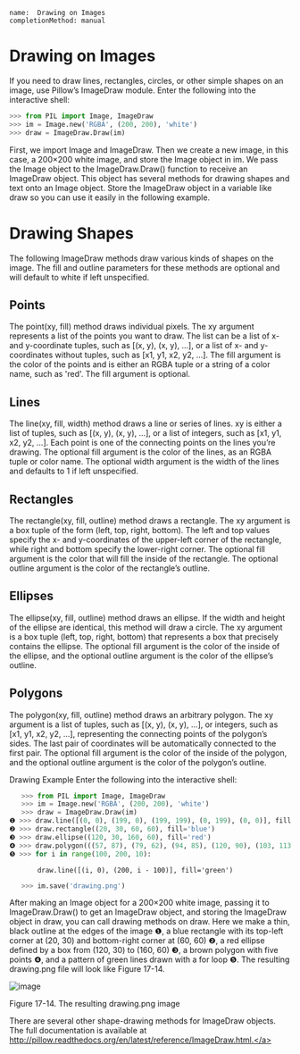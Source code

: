 ```ngMeta
name:  Drawing on Images
completionMethod: manual
```
# Drawing on Images
If you need to draw lines, rectangles, circles, or other simple shapes on an image, use Pillow’s ImageDraw module. Enter the following into the interactive shell:

```python
>>> from PIL import Image, ImageDraw
>>> im = Image.new('RGBA', (200, 200), 'white')
>>> draw = ImageDraw.Draw(im)
```
First, we import Image and ImageDraw. Then we create a new image, in this case, a 200×200 white image, and store the Image object in im. We pass the Image object to the ImageDraw.Draw() function to receive an ImageDraw object. This object has several methods for drawing shapes and text onto an Image object. Store the ImageDraw object in a variable like draw so you can use it easily in the following example.

# Drawing Shapes
The following ImageDraw methods draw various kinds of shapes on the image. The fill and outline parameters for these methods are optional and will default to white if left unspecified.

## Points
The point(xy, fill) method draws individual pixels. The xy argument represents a list of the points you want to draw. The list can be a list of x- and y-coordinate tuples, such as [(x, y), (x, y), ...], or a list of x- and y-coordinates without tuples, such as [x1, y1, x2, y2, ...]. The fill argument is the color of the points and is either an RGBA tuple or a string of a color name, such as 'red'. The fill argument is optional.

## Lines
The line(xy, fill, width) method draws a line or series of lines. xy is either a list of tuples, such as [(x, y), (x, y), ...], or a list of integers, such as [x1, y1, x2, y2, ...]. Each point is one of the connecting points on the lines you’re drawing. The optional fill argument is the color of the lines, as an RGBA tuple or color name. The optional width argument is the width of the lines and defaults to 1 if left unspecified.

## Rectangles
The rectangle(xy, fill, outline) method draws a rectangle. The xy argument is a box tuple of the form (left, top, right, bottom). The left and top values specify the x- and y-coordinates of the upper-left corner of the rectangle, while right and bottom specify the lower-right corner. The optional fill argument is the color that will fill the inside of the rectangle. The optional outline argument is the color of the rectangle’s outline.

## Ellipses
The ellipse(xy, fill, outline) method draws an ellipse. If the width and height of the ellipse are identical, this method will draw a circle. The xy argument is a box tuple (left, top, right, bottom) that represents a box that precisely contains the ellipse. The optional fill argument is the color of the inside of the ellipse, and the optional outline argument is the color of the ellipse’s outline.

## Polygons
The polygon(xy, fill, outline) method draws an arbitrary polygon. The xy argument is a list of tuples, such as [(x, y), (x, y), ...], or integers, such as [x1, y1, x2, y2, ...], representing the connecting points of the polygon’s sides. The last pair of coordinates will be automatically connected to the first pair. The optional fill argument is the color of the inside of the polygon, and the optional outline argument is the color of the polygon’s outline.

Drawing Example
Enter the following into the interactive shell:

```python
   >>> from PIL import Image, ImageDraw
   >>> im = Image.new('RGBA', (200, 200), 'white')
   >>> draw = ImageDraw.Draw(im)
❶ >>> draw.line([(0, 0), (199, 0), (199, 199), (0, 199), (0, 0)], fill='black')
❷ >>> draw.rectangle((20, 30, 60, 60), fill='blue')
❸ >>> draw.ellipse((120, 30, 160, 60), fill='red')
❹ >>> draw.polygon(((57, 87), (79, 62), (94, 85), (120, 90), (103, 113)), fill='brown')
❺ >>> for i in range(100, 200, 10):
```
           draw.line([(i, 0), (200, i - 100)], fill='green')
```python
   >>> im.save('drawing.png')
```
After making an Image object for a 200×200 white image, passing it to ImageDraw.Draw() to get an ImageDraw object, and storing the ImageDraw object in draw, you can call drawing methods on draw. Here we make a thin, black outline at the edges of the image ❶, a blue rectangle with its top-left corner at (20, 30) and bottom-right corner at (60, 60) ❷, a red ellipse defined by a box from (120, 30) to (160, 60) ❸, a brown polygon with five points ❹, and a pattern of green lines drawn with a for loop ❺. The resulting drawing.png file will look like Figure 17-14.

![image](assets/000070.jpg)

Figure 17-14. The resulting drawing.png image

There are several other shape-drawing methods for ImageDraw objects. The full documentation is available at <span><a href="http://pillow.readthedocs.org/en/latest/reference/ImageDraw.html.">http://pillow.readthedocs.org/en/latest/reference/ImageDraw.html.</a></span>